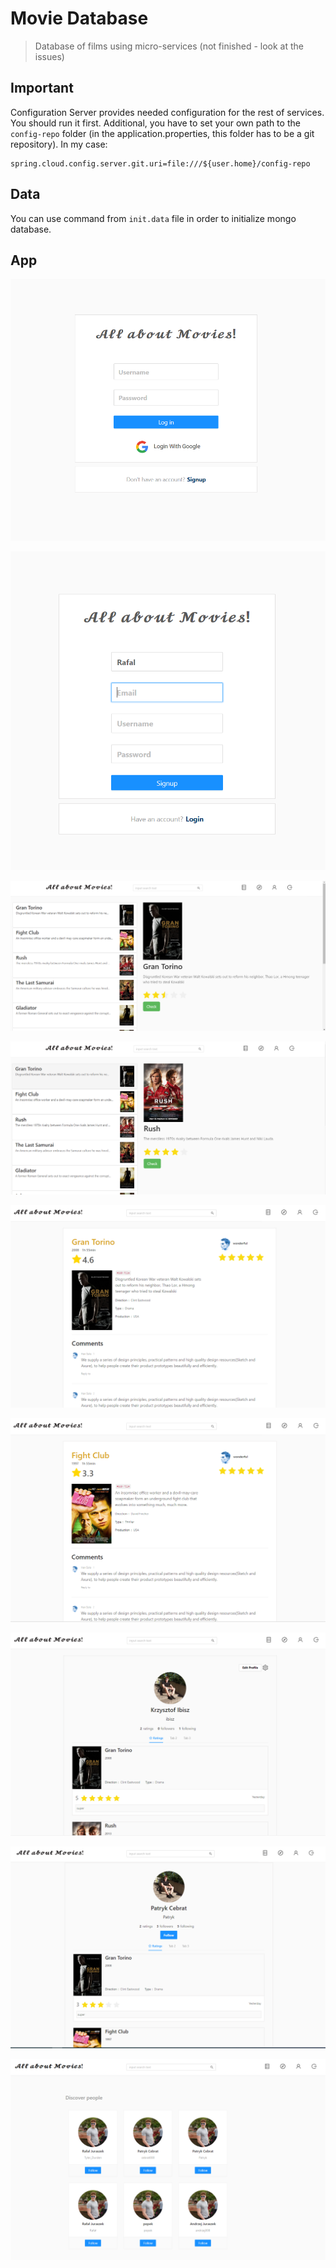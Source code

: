 # Movie Database

> Database of films using micro-services (not finished - look at the issues)

## Important
Configuration Server provides needed configuration for the rest of services. You should run it first.
Additional, you have to set your own path to the `config-repo` folder (in the application.properties, this folder has to be a git repository). In my case:
```
spring.cloud.config.server.git.uri=file:///${user.home}/config-repo
```

## Data
You can use command from `init.data` file in order to initialize mongo database.

## App

![Image1](pictures/login.PNG)

![Image2](pictures/signup.PNG)

![Image3](pictures/films1.PNG)

![Image4](pictures/films2.PNG)

![Image5](pictures/view.PNG)

![Image6](pictures/view2.PNG)

![Image7](pictures/profile.PNG)

![Image7](pictures/other_profile.PNG)

![Image8](pictures/discover.PNG)
